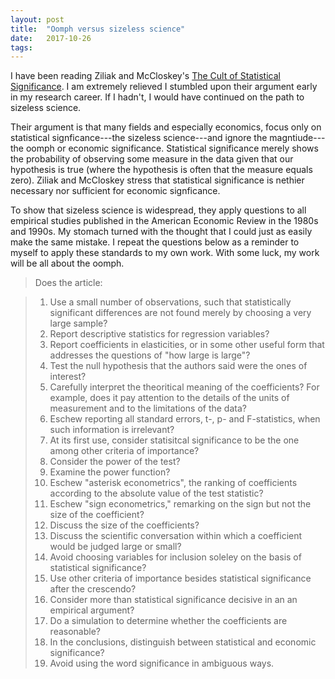```yaml
---
layout: post
title:  "Oomph versus sizeless science"
date:   2017-10-26
tags:
---
```

I have been reading Ziliak and McCloskey's [The Cult of Statistical Significance](https://www.amazon.com/Cult-Statistical-Significance-Economics-Cognition/dp/0472050079). I am extremely relieved I stumbled upon their argument early in my research career. If I hadn't, I would have continued on the path to sizeless science.

Their argument is that many fields and especially economics, focus only on statistical signficance---the sizeless science---and ignore the magntiude---the oomph or economic significance. Statistical significance merely shows the probability of observing some measure in the data given that our hypothesis is true (where the hypothesis is often that the measure equals zero). Ziliak and McCloskey stress that statistical significance is nethier necessary nor sufficient for economic signficance.

To show that sizeless science is widespread, they apply questions to all empirical studies published in the American Economic Review in the 1980s and 1990s. My stomach turned with the thought that I could just as easily make the same mistake. I repeat the questions below as a reminder to myself to apply these standards to my own work. With some luck, my work will be all about the oomph.

>Does the article:

>1. Use a small number of observations, such that statistically significant differences are not found merely by choosing a very large sample?
>2. Report descriptive statistics for regression variables?
>3. Report coefficients in elasticities, or in some other useful form that addresses the questions of "how large is large"?
>4. Test the null hypothesis that the authors said were the ones of interest?
>5. Carefully interpret the theoritical meaning of the coefficients? For example, does it pay attention to the details of the units of measurement and to the limitations of the data?
>6. Eschew reporting all standard errors, t-, p- and F-statistics, when such information is irrelevant?
>7. At its first use, consider statisitcal significance to be the one among other criteria of importance?
>8. Consider the power of the test?
>9. Examine the power function?
>10. Eschew "asterisk econometrics", the ranking of coefficients according to the absolute value of the test statistic?
>11. Eschew "sign econometrics," remarking on the sign but not the size of the coefficient?
>12. Discuss the size of the coefficients?
>13. Discuss the scientific conversation within which a coefficient would be judged large or small?
>14. Avoid choosing variables for inclusion soleley on the basis of statistical significance?
>15. Use other criteria of importance besides statistical significance after the crescendo?
>16. Consider more than statistical significance decisive in an an empirical argument?
>17. Do a simulation to determine whether the coefficients are reasonable?
>18. In the conclusions, distinguish between statistical and economic significance?
>19. Avoid using the word significance in ambiguous ways.
